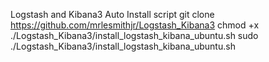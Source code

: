 Logstash and Kibana3 Auto Install script
git clone https://github.com/mrlesmithjr/Logstash_Kibana3
chmod +x ./Logstash_Kibana3/install_logstash_kibana_ubuntu.sh
sudo ./Logstash_Kibana3/install_logstash_kibana_ubuntu.sh
